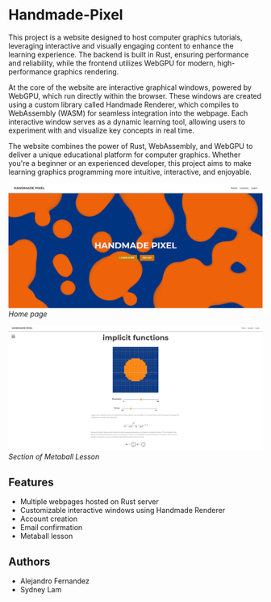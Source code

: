 # Handmade-Pixel

This project is a website designed to host computer graphics tutorials, leveraging interactive and visually engaging content to enhance the learning experience. The backend is built in Rust, ensuring performance and reliability, while the frontend utilizes WebGPU for modern, high-performance graphics rendering.

At the core of the website are interactive graphical windows, powered by WebGPU, which run directly within the browser. These windows are created using a custom library called Handmade Renderer, which compiles to WebAssembly (WASM) for seamless integration into the webpage. Each interactive window serves as a dynamic learning tool, allowing users to experiment with and visualize key concepts in real time.

The website combines the power of Rust, WebAssembly, and WebGPU to deliver a unique educational platform for computer graphics. Whether you're a beginner or an experienced developer, this project aims to make learning graphics programming more intuitive, interactive, and enjoyable.

![Home Page](./images/img0.png)
*Home page*

![Lesson Page](./images/img1.png)
*Section of Metaball Lesson*

## Features
- Multiple webpages hosted on Rust server
- Customizable interactive windows using Handmade Renderer
- Account creation
- Email confirmation
- Metaball lesson

## Authors
- Alejandro Fernandez
- Sydney Lam

